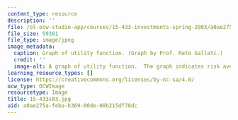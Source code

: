 ```yaml
---
content_type: resource
description: ''
file: /ol-ocw-studio-app/courses/15-433-investments-spring-2003/a0ae275afebab36900de08b215df78dc_15-433s03.jpg
file_size: 59381
file_type: image/jpeg
image_metadata:
  caption: Graph of utility function. (Graph by Prof. Reto Gallati.)
  credit: ''
  image-alt: A graph of utility function.  The graph indicates risk aversion points.
learning_resource_types: []
license: https://creativecommons.org/licenses/by-nc-sa/4.0/
ocw_type: OCWImage
resourcetype: Image
title: 15-433s03.jpg
uid: a0ae275a-feba-b369-00de-08b215df78dc
---
```

